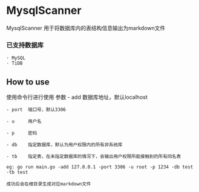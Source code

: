 # MysqlScanner
MysqlScanner
用于将数据库内的表结构信息输出为markdown文件

### 已支持数据库
    · MySQL
    · TiDB
## How to use

使用命令行进行使用
参数
    - add   数据库地址，默认localhost

    - port  端口号，默认3306

    - u     用户名

    - p     密码

    - db    指定数据库，默认为用户权限内的所有非系统库

    - tb    指定表，在未指定数据库的情况下，会输出用户权限所能接触到的所有同名表

    eg: go run main.go -add 127.0.0.1 -port 3306 -u root -p 1234 -db test -tb test

    成功后会在根目录生成对应markdown文件